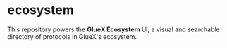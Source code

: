 # ecosystem
This repository powers the **GlueX Ecosystem UI**, a visual and searchable directory of protocols in GlueX's ecosystem.
